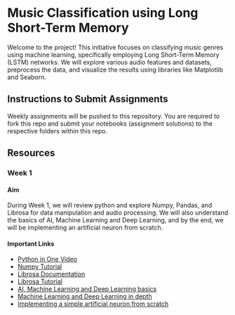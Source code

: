 # Music Classification using Long Short-Term Memory

Welcome to the project! This initiative focuses on classifying music genres using machine learning, specifically employing Long Short-Term Memory (LSTM) networks. We will explore various audio features and datasets, preprocess the data, and visualize the results using libraries like Matplotlib and Seaborn.

## Instructions to Submit Assignments

Weekly assignments will be pushed to this repository. You are required to fork this repo and submit your notebooks (assignment solutions) to the respective folders within this repo.

## Resources

### Week 1

#### Aim

During Week 1, we will review python and explore Numpy, Pandas, and Librosa for data manipulation and audio processing. We will also understand the basics of AI, Machine Learning and Deep Learning, and by the end, we will be implementing an artificial neuron from scratch.

#### Important Links

- [Python in One Video](https://youtu.be/kqtD5dpn9C8?feature=shared)
- [Numpy Tutorial](https://youtu.be/QUT1VHiLmmI)
- [Librosa Documentation](https://librosa.org/doc/main/index.html)
- [Librosa Tutorial](https://towardsdatascience.com/audio-processing-with-librosa-in-python-4c51652dba8a)
- [AI, Machine Learning and Deep Learning basics](./ai_ml_dl_intro.md)
- [Machine Learning and Deep Learning in depth](https://www.3blue1brown.com/topics/neural-networks)
- [Implementing a simple artificial neuron from scratch](./neurons.md)